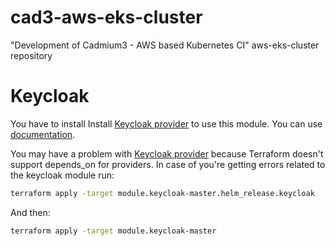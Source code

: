 # cad3-aws-eks-cluster
"Development of Cadmium3 - AWS based Kubernetes CI" aws-eks-cluster repository


Keycloak
===
You have to install Install [Keycloak provider](https://mrparkers.github.io/terraform-provider-keycloak/) to use this module. You can use [documentation](https://www.terraform.io/docs/configuration/providers.html#third-party-plugins).


You may have a problem with [Keycloak provider](https://mrparkers.github.io/terraform-provider-keycloak/) because Terraform doesn't support depends_on for providers. In case of you're getting errors related to the keycloak module run:

```bash
terraform apply -target module.keycloak-master.helm_release.keycloak
```

And then:

```bash
terraform apply -target module.keycloak-master
```
